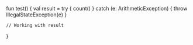 fun test() {
    val result = try {
        count()
    } catch (e: ArithmeticException) {
        throw IllegalStateException(e)
    }

    // Working with result
}